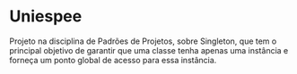 # Uniespee
Projeto na disciplina de Padrões de Projetos, sobre Singleton, que tem o principal objetivo de garantir que uma classe tenha apenas uma instância e forneça um ponto global de acesso para essa instância.

